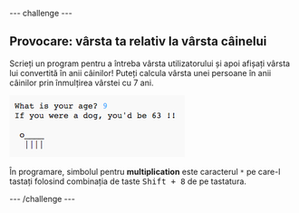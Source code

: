 \--- challenge \---

## Provocare: vârsta ta relativ la vârsta câinelui

Scrieți un program pentru a întreba vârsta utilizatorului și apoi afișați vârsta lui convertită în anii câinilor! Puteți calcula vârsta unei persoane în anii câinilor prin înmulțirea vârstei cu 7 ani.

![captură de ecran](images/me-dog-years.png)

În programare, simbolul pentru **multiplication** este caracterul `*` pe care-l tastați folosind combinația de taste <kbd>Shift + 8</kbd> de pe tastatura.

\--- /challenge \---